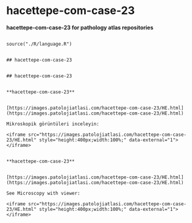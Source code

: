 # hacettepe-com-case-23



**hacettepe-com-case-23 for pathology atlas repositories**




```{r language hacettepe-com-case-23, echo=FALSE, include=TRUE}

source("./R/language.R")

```




```{asis, echo = (language == "TR")}

## hacettepe-com-case-23

```




```{asis, echo = (language == "EN")}

## hacettepe-com-case-23

```




```{asis, echo = (language == "TR")}

**hacettepe-com-case-23**


[https://images.patolojiatlasi.com/hacettepe-com-case-23/HE.html](https://images.patolojiatlasi.com/hacettepe-com-case-23/HE.html)

Mikroskopik görüntüleri inceleyin:

<iframe src="https://images.patolojiatlasi.com/hacettepe-com-case-23/HE.html" style="height:400px;width:100%;" data-external="1"></iframe>

```




```{asis, echo = (language == "EN")}

**hacettepe-com-case-23**


[https://images.patolojiatlasi.com/hacettepe-com-case-23/HE.html](https://images.patolojiatlasi.com/hacettepe-com-case-23/HE.html)

See Microscopy with viewer: 

<iframe src="https://images.patolojiatlasi.com/hacettepe-com-case-23/HE.html" style="height:400px;width:100%;" data-external="1"></iframe>

```


